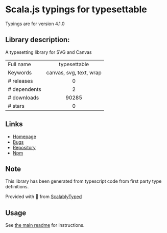 
# Scala.js typings for typesettable

Typings are for version 4.1.0

## Library description:
A typesetting library for SVG and Canvas

|                    |                 |
| ------------------ | :-------------: |
| Full name          | typesettable |
| Keywords           | canvas, svg, text, wrap |
| # releases         | 0 |
| # dependents       | 2 |
| # downloads        | 90285 |
| # stars            | 0 |

## Links
- [Homepage](https://github.com/palantir/typesettable#readme)
- [Bugs](https://github.com/palantir/typesettable/issues)
- [Repository](https://github.com/palantir/typesettable)
- [Npm](https://www.npmjs.com/package/typesettable)
    


## Note
This library has been generated from typescript code from first party type definitions.

Provided with :purple_heart: from [ScalablyTyped](https://github.com/oyvindberg/ScalablyTyped)

## Usage
See [the main readme](../../readme.md) for instructions.


